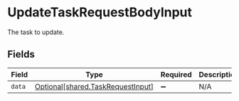 # UpdateTaskRequestBodyInput

The task to update.


## Fields

| Field                                                                        | Type                                                                         | Required                                                                     | Description                                                                  |
| ---------------------------------------------------------------------------- | ---------------------------------------------------------------------------- | ---------------------------------------------------------------------------- | ---------------------------------------------------------------------------- |
| `data`                                                                       | [Optional[shared.TaskRequestInput]](../../models/shared/taskrequestinput.md) | :heavy_minus_sign:                                                           | N/A                                                                          |